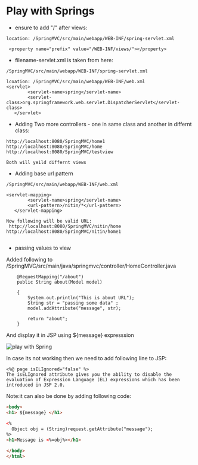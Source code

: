 
# Play with Springs

- ensure to add "/" after views:
```text
location: /SpringMVC/src/main/webapp/WEB-INF/spring-servlet.xml

 <property name="prefix" value="/WEB-INF/views/"></property>
```

- filename-servlet.xml is taken from here:
```text
/SpringMVC/src/main/webapp/WEB-INF/spring-servlet.xml

lcoation: /SpringMVC/src/main/webapp/WEB-INF/web.xml
<servlet>
        <servlet-name>spring</servlet-name>
        <servlet-class>org.springframework.web.servlet.DispatcherServlet</servlet-class>
   </servlet>
```

- Adding Two more controllers - one in same class and another in differnt class:

```text
http://localhost:8080/SpringMVC/home1
http://localhost:8080/SpringMVC/home
http://localhost:8080/SpringMVC/testview

Both will yeild differnt views
```

-  Adding base url pattern
```text
/SpringMVC/src/main/webapp/WEB-INF/web.xml

<servlet-mapping>
        <servlet-name>spring</servlet-name>
        <url-pattern>/nitin/*</url-pattern>
   </servlet-mapping>
   
Now following will be valid URL:
 http://localhost:8080/SpringMVC/nitin/home
http://localhost:8080/SpringMVC/nitin/home1
   
```

- passing values to view 

Added following to /SpringMVC/src/main/java/springmvc/controller/HomeController.java
```text
	@RequestMapping("/about")
	public String about(Model model) 
	
	{
		System.out.println("This is about URL");
		String str = "passing some data" ;
        model.addAttribute("message", str);
		   
		return "about";
	}
```
And display it in JSP using ${message} expresssion

![play with Spring](../images/mvc/1.7_play_with_Spring.jpg)

In case its not working then we need to add following line to JSP: 
```text
<%@ page isELIgnored="false" %>  
The isELIgnored attribute gives you the ability to disable the evaluation of Expression Language (EL) expressions which has been introduced in JSP 2.0.
```

Note:it can also be done by adding following code: 
```html
<body>
<h1> ${message} </h1>

<%
  Object obj = (String)request.getAttribute("message");
%>
<h1>Message is <%=obj%></h1>

</body>
</html>
```

